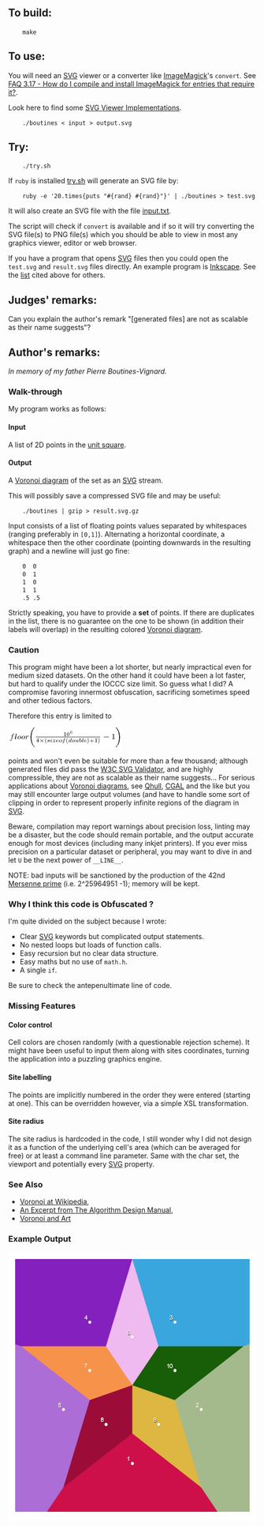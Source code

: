 ## To build:

``` <!---sh-->
    make
```


## To use:

You will need an [SVG](https://www.w3.org/TR/SVG11/expanded-toc.html) viewer or
a converter like [ImageMagick](https://imagemagick.org/index.php)'s `convert`.
See [FAQ 3.17 - How do I compile and install ImageMagick for entries that
require it?](../../faq.html#imagemagick).

Look here to find some [SVG Viewer
Implementations](https://www.w3.org/Graphics/SVG/WG/wiki/Implementations).

``` <!---sh-->
    ./boutines < input > output.svg
```


## Try:

``` <!---sh-->
    ./try.sh
```

If `ruby` is installed [try.sh](%%REPO_URL%%/2005/boutines/try.sh) will generate an SVG file by:

``` <!---sh-->
    ruby -e '20.times{puts "#{rand} #{rand}"}' | ./boutines > test.svg
```

It will also create an SVG file with the file [input.txt](input.txt).

The script will check if `convert` is available and if so it will try converting
the SVG file(s) to PNG file(s) which you should be able to view in most any
graphics viewer, editor or web browser.

If you have a program that opens
[SVG](https://www.w3.org/TR/SVG11/expanded-toc.html) files then you could open
the `test.svg` and `result.svg` files directly. An example program is
[Inkscape](https://inkscape.org). See the
[list](https://www.w3.org/Graphics/SVG/WG/wiki/Implementations) cited above for
others.


## Judges' remarks:

Can you explain the author's remark "[generated files] are not as scalable as
their name suggests"?


## Author's remarks:

_In memory of my father Pierre Boutines-Vignard._


### Walk-through

My program works as follows:


#### Input

A list of 2D points in the [unit
square](https://en.wikipedia.org/wiki/Unit_square).


#### Output

A [Voronoi diagram](https://en.wikipedia.org/wiki/Voronoi_diagram) of the set as
an [SVG](https://www.w3.org/TR/SVG11/expanded-toc.html) stream.

This will possibly save a compressed SVG file and may be useful:

``` <!---sh-->
    ./boutines | gzip > result.svg.gz
```

Input consists of a list of floating points values separated by whitespaces
(ranging preferably in `[0,1]`). Alternating a horizontal coordinate, a
whitespace then the other coordinate (pointing downwards in the resulting
graph) and a newline will just go fine:

```
    0  0
    0  1
    1  0
    1  1
    .5 .5
```

Strictly speaking, you have to provide a **set** of points. If there are
duplicates in the list, there is no guarantee on the one to be shown (in
addition their labels will overlap) in the resulting colored [Voronoi
diagram](https://en.wikipedia.org/wiki/Voronoi_diagram).


### Caution

This program might have been a lot shorter, but nearly impractical even for
medium sized datasets. On the other hand it could have been a lot faster, but
hard to qualify under the IOCCC size limit. So guess what I did? A compromise
favoring innermost obfuscation, sacrificing sometimes speed and other tedious
factors.

Therefore this entry is limited to

<img src="eqn.png"
 alt="equation of the limit of the entry"
 width=232 height=43>

points and won't even be suitable for more than a few thousand; although
generated files did pass the [W3C SVG
Validator](https://validator.w3.org/#validate_by_upload+with_options), and are
highly compressible, they are not as scalable as their name suggests... For
serious applications about [Voronoi
diagrams](https://en.wikipedia.org/wiki/Voronoi_diagram), see
[Qhull](http://www.qhull.org/), [CGAL](https://www.cgal.org) and the like but
you may still encounter large output volumes (and have to handle some sort of
clipping in order to represent properly infinite regions of the diagram in
[SVG](https://www.w3.org/TR/SVG11/expanded-toc.html).

Beware, compilation may report warnings about precision loss, linting may be a
disaster, but the code should remain portable, and the output accurate enough
for most devices (including many inkjet printers). If you ever miss precision
on a particular dataset or peripheral, you may want to dive in and let `U` be
the next power of `__LINE__`.

NOTE: bad inputs will be sanctioned by the production of the 42nd [Mersenne
prime](https://en.wikipedia.org/wiki/Mersenne_prime) (i.e. 2^25964951 -1);
memory will be kept.


### Why I think this code is Obfuscated ?

I'm quite divided on the subject because I wrote:

* Clear [SVG](https://www.w3.org/TR/SVG11/expanded-toc.html) keywords but
complicated output statements.
* No nested loops but loads of function calls.
* Easy recursion but no clear data structure.
* Easy maths but no use of `math.h`.
* A single `if`.

Be sure to check the antepenultimate line of code.


### Missing Features


#### Color control

Cell colors are chosen randomly (with a questionable rejection scheme). It
might have been useful to input them along with sites coordinates, turning the
application into a puzzling graphics engine.


#### Site labelling

The points are implicitly numbered in the order they were entered
(starting at one). This can be overridden however, via a simple XSL
transformation.


#### Site radius

The site radius is hardcoded in the code, I still wonder why I did not
design it as a function of the underlying cell's area (which can be averaged
for free) or at least a command line parameter. Same with the char set, the
viewport and potentially every
[SVG](https://www.w3.org/TR/SVG11/expanded-toc.html) property.


### See Also

- [Voronoi at Wikipedia](http://en.wikipedia.org/wiki/Voronoi_diagram),
- [An Excerpt from The Algorithm Design Manual](http://www2.toki.or.id/book/AlgDesignManual/BOOK/BOOK4/NODE187.HTM),
- [Voronoi and Art](http://www.snibbe.com/scott/bf)


### Example Output

<img src="Voronoi.png"
 alt="image of example output: 5 regions of a 5-pointed star with 5 external regions beyond it"
 width=542 height=542>


<!--

    Copyright © 1984-2024 by Landon Curt Noll. All Rights Reserved.

    You are free to share and adapt this file under the terms of this license:

        Creative Commons Attribution-ShareAlike 4.0 International (CC BY-SA 4.0)

    For more information, see:

        https://creativecommons.org/licenses/by-sa/4.0/

-->
